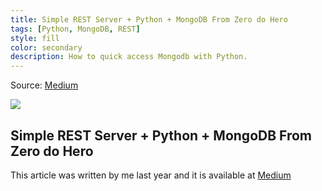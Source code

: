 ```yaml
---
title: Simple REST Server + Python + MongoDB From Zero do Hero
tags: [Python, MongoDB, REST]
style: fill
color: secondary
description: How to quick access Mongodb with Python.
---
```


Source: [Medium](https://medium.com/@ferfox/simple-rest-server-python-mongodb-from-zero-do-hero-d99d8324f6a3)

![](https://miro.medium.com/max/1000/1*83QFCESx_hiABQNq37DRkg.jpeg)

## Simple REST Server + Python + MongoDB From Zero do Hero

This article was written by me last year and it is available at [Medium](https://medium.com/@ferfox/simple-rest-server-python-mongodb-from-zero-do-hero-d99d8324f6a3)